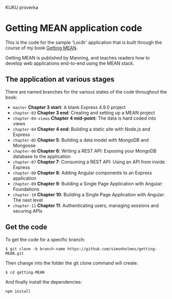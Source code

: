 KUKU proverka


# Getting MEAN application code

This is the code for the sample 'Loc8r' application that is built through the course of my book [Getting MEAN](https://www.manning.com/books/getting-mean-with-mongo-express-angular-and-node).

Getting MEAN is published by Manning, and teaches readers how to develop web applications end-to-end using the MEAN stack.

## The application at various stages

There are named branches for the various states of the code throughout the book:

* `master` **Chapter 3 start**: A blank Express 4.9.0 project
* `chapter-03` **Chapter 3 end**: Creating and setting up a MEAN project
* `chapter-04-views` **Chapter 4 mid-point**: The data is hard coded into views
* `chapter-04` **Chapter 4 end**: Building a static site with Node.js and Express
* `chapter-05` **Chapter 5**: Building a data model with MongoDB and Mongoose
* `chapter-06` **Chapter 6**: Writing a REST API: Exposing your MongoDB database to the application
* `chapter-07` **Chapter 7**: Consuming a REST API: Using an API from inside Express
* `chapter-08` **Chapter 8**: Adding Angular components to an Express application
* `chapter-09` **Chapter 9**: Building a Single Page Application with Angular: Foundations
* `chapter-10` **Chapter 10**: Building a Single Page Application with Angular: The next level
* `chapter-11` **Chapter 11**: Authenticating users, managing sessions and securing APIs

## Get the code

To get the code for a specific branch:

`$ git clone -b branch-name https://github.com/simonholmes/getting-MEAN.git`

Then change into the folder the git clone command will create:

`$ cd getting-MEAN`

And finally install the dependencies:

`npm install`
